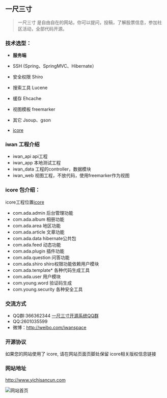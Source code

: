﻿## 一尺三寸

> 一尺三寸 是自由自在的网站，你可以提问，投稿，了解股票信息，参加社区活动，全部代码开源。


### 技术选型：

* **服务端**

* SSH (Spring、SpringMVC、Hibernate）
* 安全权限 Shiro
* 搜索工具 Lucene
* 缓存 Ehcache
* 视图模板 freemarker 
* 其它 Jsoup、gson
* [icore](http://git.oschina.net/cng1985/icore)

### iwan 工程介绍

* iwan_api	api工程
* iwan_app	本地测试工程
* iwan_data	工程的controller，数据模块
* iwan_web	视图工程，不放代码，使用freemarker作为视图


### icore 包介绍：

icore工程位置[icore](http://git.oschina.net/cng1985/icore)


* com.ada.admin 后台管理功能
* com.ada.album 相册功能
* com.ada.area  地区功能
* com.ada.article 文章功能
* com.ada.data hibernate公共包
* com.ada.feed 动态功能
* com.ada.plugin 插件功能
* com.ada.question 问答功能
* com.ada.shiro shiro权限功能依赖用户模块
* com.ada.template* 各种代码生成工具
* com.ada.user 用户模块
* com.young.word 验证码生成
* com.young.security 各种安全工具

### 交流方式

* QQ群:366362344   [一尺三寸开源系统QQ群](http://jq.qq.com/?_wv=1027&k=2Kq3VgV)
* QQ:2601035599
* 微博：http://weibo.com/iwanspace

### 开源协议

如果您的网站使用了 icore, 请在网站页面页脚处保留 icore相关版权信息链接

### 网站地址
http://www.yichisancun.com

![网站首页](http://7xrn5v.com1.z0.glb.clouddn.com/1f70b77ab169a848b87b5de845737e4f "在这里输入图片标题")

